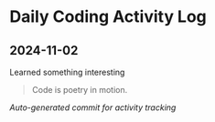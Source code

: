 # Daily Coding Activity Log

## 2024-11-02

Learned something interesting

> Code is poetry in motion.

*Auto-generated commit for activity tracking*
